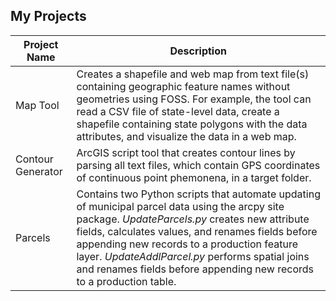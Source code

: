 ## My Projects

Project Name  |  Description
-------------  |-------------
Map Tool | Creates a shapefile and web map from text file(s) containing geographic feature names without geometries using FOSS. For example, the tool can read a CSV file of state-level data, create a shapefile containing state polygons with the data attributes, and visualize the data in a web map. 
Contour Generator | ArcGIS script tool that creates contour lines by parsing all text files, which contain GPS coordinates of continuous point phemonena, in a target folder. 
Parcels | Contains two Python scripts that automate updating of municipal parcel data using the arcpy site package. <em>UpdateParcels.py</em> creates new attribute fields, calculates values, and renames fields before appending new records to a production feature layer. <em>UpdateAddlParcel.py</em> performs spatial joins and renames fields before appending new records to a production table. 
